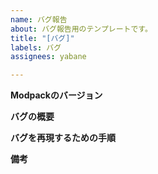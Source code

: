 ```yaml
---
name: バグ報告
about: バグ報告用のテンプレートです。
title: "[バグ]"
labels: バグ
assignees: yabane

---
```


**Modpackのバージョン**

**バグの概要**

**バグを再現するための手順**

**備考**
